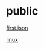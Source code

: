 # public

[first.json](https://portal.azure.com/#create/Microsoft.Template/uri/https%3A%2F%2Fraw.githubusercontent.com%2Flgeldin%2Fpublic%2Flrn%2Fscripts%2Ffirst.json)

[linux](https://portal.azure.com/#create/Microsoft.Template/uri/https%3A%2F%2Fraw.githubusercontent.com%2Flgeldin%2Fpublic%2Flrn%2Fscripts%2F101-vm-simple-linux%2Fazuredeploy.json)
